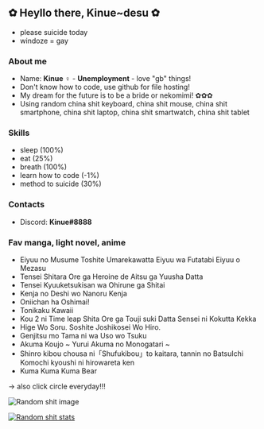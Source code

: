 ## ✿ Heyllo there, Kinue~desu ✿
- please suicide today
- windoze = gay

### About me
- Name: **Kinue** ♀ - **Unemployment** - love "gb" things!
- Don't know how to code, use github for file hosting!
- My dream for the future is to be a bride or nekomimi! ✿✿✿
- Using random china shit keyboard, china shit mouse, china shit smartphone, china shit laptop, china shit smartwatch, china shit tablet

### Skills
- sleep (100%)
- eat (25%)
- breath (100%)
- learn how to code (-1%)
- method to suicide (30%)

### Contacts
- Discord: **Kinue#8888**

### Fav manga, light novel, anime
- Eiyuu no Musume Toshite Umarekawatta Eiyuu wa Futatabi Eiyuu o Mezasu
- Tensei Shitara Ore ga Heroine de Aitsu ga Yuusha Datta
- Tensei Kyuuketsukisan wa Ohirune ga Shitai
- Kenja no Deshi wo Nanoru Kenja
- Oniichan ha Oshimai!
- Tonikaku Kawaii
- Kou 2 ni Time leap Shita Ore ga Touji suki Datta Sensei ni Kokutta Kekka
- Hige Wo Soru. Soshite Joshikosei Wo Hiro.
- Genjitsu mo Tama ni wa Uso wo Tsuku
- Akuma Koujo ~ Yurui Akuma no Monogatari ~
- Shinro kibou chousa ni「Shufukibou」to kaitara, tannin no BatsuIchi Komochi kyoushi ni hirowareta ken
- Kuma Kuma Kuma Bear

-> also click circle everyday!!!

![Random shit image](https://omg.pls-dont-arrest.me/i/75s66dt1.png)

[![Random shit stats](https://github-readme-stats.vercel.app/api?username=kinue72&show_icons=true&theme=dracula)](https://github.com/anuraghazra/github-readme-stats)
